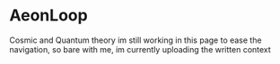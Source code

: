 # AeonLoop
Cosmic and Quantum theory
im still working in this page to ease the navigation, so bare with me,
im currently uploading  the  written context
